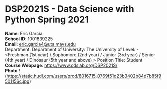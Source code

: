 
# DSP2021S - Data Science with Python Spring 2021

**Name**: Eric Garcia  
**School ID**: 1001839225  
**Email**: eric.garcia4@uta.mavs.edu  
Department: Department of <your department>
University: The University of <your university>
Level: <undergraduate or graduate> - <Freshman (1st year) / Sophomore (2nd year) / Junior (3rd year) / Senior (4th year) / Dinosaur (5th year and above) >
Position Title: Student  
**Course Webpage**: https://www.cdslab.org/DSP2021S/  
**Photo** !(https://static.hudl.com/users/prod/8016715_0769f51d23b3402b84d7b85f9501156c.jpg)
